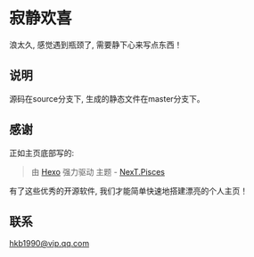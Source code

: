 # 寂静欢喜

浪太久, 感觉遇到瓶颈了, 需要静下心来写点东西！


## 说明

源码在source分支下, 生成的静态文件在master分支下。


## 感谢

正如主页底部写的:

> 由 [Hexo](https://hexo.io/) 强力驱动  主题 - [NexT.Pisces](https://github.com/iissnan/hexo-theme-next)

有了这些优秀的开源软件, 我们才能简单快速地搭建漂亮的个人主页！


## 联系

<hkb1990@vip.qq.com>